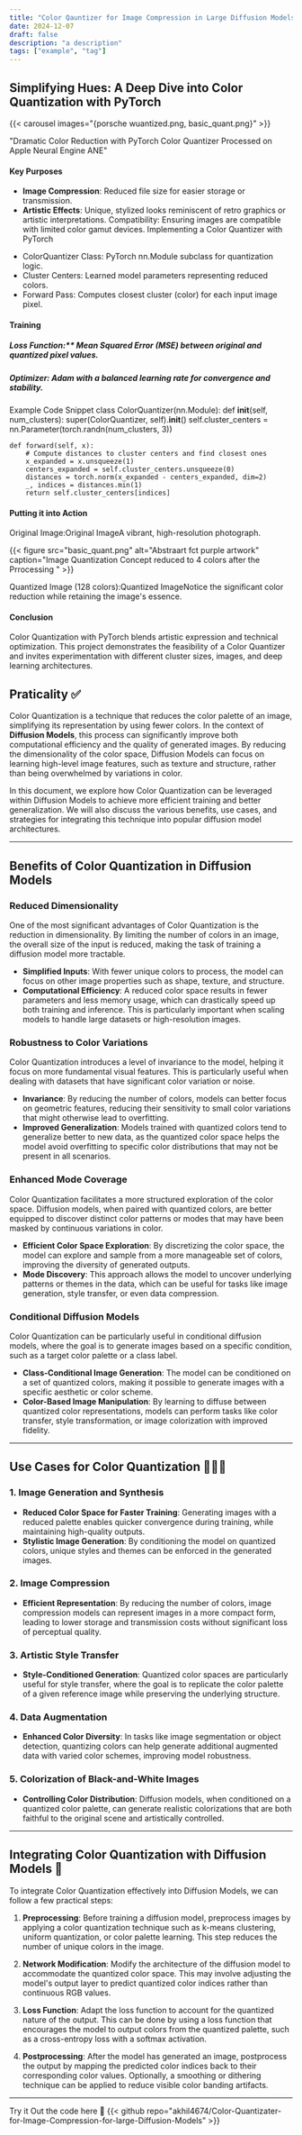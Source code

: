 ```yaml
---
title: "Color Qauntizer for Image Compression in Large Diffusion Models 🗜️"
date: 2024-12-07
draft: false
description: "a description"
tags: ["example", "tag"]
---
```

## Simplifying Hues: A Deep Dive into Color Quantization with PyTorch


{{< carousel images="{porsche wuantized.png, basic_quant.png}" >}}

"Dramatic Color Reduction with PyTorch Color Quantizer Processed on Apple Neural Engine ANE"

#### Key Purposes
+ **Image Compression**: Reduced file size for easier storage or transmission.
+ **Artistic Effects**: Unique, stylized looks reminiscent of retro graphics or artistic interpretations.
Compatibility: Ensuring images are compatible with limited color gamut devices.
Implementing a Color Quantizer with PyTorch
- ColorQuantizer Class: PyTorch nn.Module subclass for quantization logic.
- Cluster Centers: Learned model parameters representing reduced colors.
- Forward Pass: Computes closest cluster (color) for each input image pixel.
#### Training
##### **Loss Function**:** Mean Squared Error (MSE) between original and quantized pixel values.
##### **Optimizer**: Adam with a balanced learning rate for convergence and stability.
Example Code Snippet
class ColorQuantizer(nn.Module):
    def __init__(self, num_clusters):
        super(ColorQuantizer, self).__init__()
        self.cluster_centers = nn.Parameter(torch.randn(num_clusters, 3))

    def forward(self, x):
        # Compute distances to cluster centers and find closest ones
        x_expanded = x.unsqueeze(1)  
        centers_expanded = self.cluster_centers.unsqueeze(0)  
        distances = torch.norm(x_expanded - centers_expanded, dim=2)  
        _, indices = distances.min(1)
        return self.cluster_centers[indices]

#### Putting it into Action
Original Image:Original ImageA vibrant, high-resolution photograph.

{{< figure
    src="basic_quant.png"
    alt="Abstraart fct purple artwork"
    caption="Image Quantization Concept reduced to 4 colors after the Prrocessing "
    >}}

Quantized Image (128 colors):Quantized ImageNotice the significant color reduction while retaining the image's essence.

#### Conclusion
Color Quantization with PyTorch blends artistic expression and technical optimization. This project demonstrates the feasibility of a Color Quantizer and invites experimentation with different cluster sizes, images, and deep learning architectures.


## Praticality ✅

Color Quantization is a technique that reduces the color palette of an image, simplifying its representation by using fewer colors. In the context of **Diffusion Models**, this process can significantly improve both computational efficiency and the quality of generated images. By reducing the dimensionality of the color space, Diffusion Models can focus on learning high-level image features, such as texture and structure, rather than being overwhelmed by variations in color.

In this document, we explore how Color Quantization can be leveraged within Diffusion Models to achieve more efficient training and better generalization. We will also discuss the various benefits, use cases, and strategies for integrating this technique into popular diffusion model architectures.

---

## Benefits of Color Quantization in Diffusion Models

### Reduced Dimensionality

One of the most significant advantages of Color Quantization is the reduction in dimensionality. By limiting the number of colors in an image, the overall size of the input is reduced, making the task of training a diffusion model more tractable. 

- **Simplified Inputs**: With fewer unique colors to process, the model can focus on other image properties such as shape, texture, and structure.
- **Computational Efficiency**: A reduced color space results in fewer parameters and less memory usage, which can drastically speed up both training and inference. This is particularly important when scaling models to handle large datasets or high-resolution images.

### Robustness to Color Variations

Color Quantization introduces a level of invariance to the model, helping it focus on more fundamental visual features. This is particularly useful when dealing with datasets that have significant color variation or noise.

- **Invariance**: By reducing the number of colors, models can better focus on geometric features, reducing their sensitivity to small color variations that might otherwise lead to overfitting.
- **Improved Generalization**: Models trained with quantized colors tend to generalize better to new data, as the quantized color space helps the model avoid overfitting to specific color distributions that may not be present in all scenarios.

### Enhanced Mode Coverage

Color Quantization facilitates a more structured exploration of the color space. Diffusion models, when paired with quantized colors, are better equipped to discover distinct color patterns or modes that may have been masked by continuous variations in color.

- **Efficient Color Space Exploration**: By discretizing the color space, the model can explore and sample from a more manageable set of colors, improving the diversity of generated outputs.
- **Mode Discovery**: This approach allows the model to uncover underlying patterns or themes in the data, which can be useful for tasks like image generation, style transfer, or even data compression.

### Conditional Diffusion Models

Color Quantization can be particularly useful in conditional diffusion models, where the goal is to generate images based on a specific condition, such as a target color palette or a class label.

- **Class-Conditional Image Generation**: The model can be conditioned on a set of quantized colors, making it possible to generate images with a specific aesthetic or color scheme.
- **Color-Based Image Manipulation**: By learning to diffuse between quantized color representations, models can perform tasks like color transfer, style transformation, or image colorization with improved fidelity.

---

## Use Cases for Color Quantization 👨🏼‍🎤

### 1. **Image Generation and Synthesis**
   - **Reduced Color Space for Faster Training**: Generating images with a reduced palette enables quicker convergence during training, while maintaining high-quality outputs.
   - **Stylistic Image Generation**: By conditioning the model on quantized colors, unique styles and themes can be enforced in the generated images.

### 2. **Image Compression**
   - **Efficient Representation**: By reducing the number of colors, image compression models can represent images in a more compact form, leading to lower storage and transmission costs without significant loss of perceptual quality.

### 3. **Artistic Style Transfer**
   - **Style-Conditioned Generation**: Quantized color spaces are particularly useful for style transfer, where the goal is to replicate the color palette of a given reference image while preserving the underlying structure.

### 4. **Data Augmentation**
   - **Enhanced Color Diversity**: In tasks like image segmentation or object detection, quantizing colors can help generate additional augmented data with varied color schemes, improving model robustness.

### 5. **Colorization of Black-and-White Images**
   - **Controlling Color Distribution**: Diffusion models, when conditioned on a quantized color palette, can generate realistic colorizations that are both faithful to the original scene and artistically controlled.

---

## Integrating Color Quantization with Diffusion Models 🥼

To integrate Color Quantization effectively into Diffusion Models, we can follow a few practical steps:

1. **Preprocessing**: Before training a diffusion model, preprocess images by applying a color quantization technique such as k-means clustering, uniform quantization, or color palette learning. This step reduces the number of unique colors in the image.
   
2. **Network Modification**: Modify the architecture of the diffusion model to accommodate the quantized color space. This may involve adjusting the model's output layer to predict quantized color indices rather than continuous RGB values.

3. **Loss Function**: Adapt the loss function to account for the quantized nature of the output. This can be done by using a loss function that encourages the model to output colors from the quantized palette, such as a cross-entropy loss with a softmax activation.

4. **Postprocessing**: After the model has generated an image, postprocess the output by mapping the predicted color indices back to their corresponding color values. Optionally, a smoothing or dithering technique can be applied to reduce visible color banding artifacts.

---
Try it Out the code here 🛜
{{< github repo="akhil4674/Color-Quantizater-for-Image-Compression-for-large-Diffusion-Models" >}}

